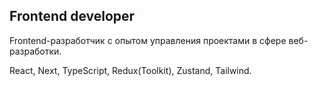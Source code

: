 ## Frontend developer

Frontend-разработчик с опытом управления проектами в сфере веб-разработки.

React, Next, TypeScript, Redux(Toolkit), Zustand, Tailwind.
